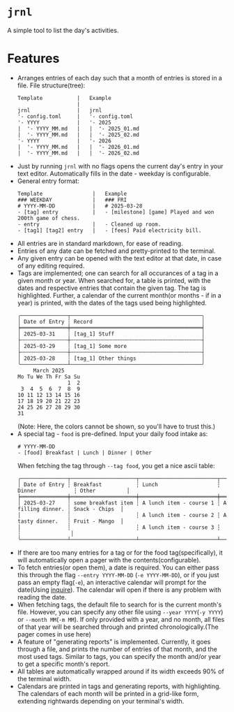 # `jrnl`
A simple tool to list the day's activities.

# Features
- Arranges entries of each day such that a month of entries is stored in a file. 
  File structure(tree):
  ```
  Template           |   Example
                     |
  jrnl               |   jrnl
  '- config.toml     |   '- config.toml
  '- YYYY            |   '- 2025
  |  '- YYYY_MM.md   |   |  '- 2025_01.md
  |  '- YYYY_MM.md   |   |  '- 2025_02.md
  '- YYYY            |   '- 2026
  |  '- YYYY_MM.md   |   |  '- 2026_01.md
  |  '- YYYY_MM.md   |   |  '- 2026_02.md
  ```
- Just by running `jrnl` with no flags opens the current day's entry in your text editor.
  Automatically fills in the date - weekday is configurable.
- General entry format:
  ```
  Template                |   Example
  ### WEEKDAY             |   ### FRI
  # YYYY-MM-DD            |   # 2025-03-28
  - [tag] entry           |   - [milestone] [game] Played and won 200th game of chess.
  - entry                 |   - Cleaned up room.
  - [tag1] [tag2] entry   |   - [fees] Paid electricity bill.
  ```
- All entries are in standard markdown, for ease of reading.
- Entries of any date can be fetched and pretty-printed to the terminal.
- Any given entry can be opened with the text editor at that date, in case of any editing required.
- Tags are implemented; one can search for all occurances of a tag in a given month or year.
  When searched for, a table is printed, with the dates and respective entries that contain
  the given tag. The tag is highlighted. Further, a calendar of the current month(or months - if in a year)
  is printed, with the dates of the tags used being highlighted.
  ```
  ╭───────────────┬──────────────────────────────────────────╮
  │ Date of Entry ┆ Record                                   │
  ╞═══════════════╪══════════════════════════════════════════╡
  │ 2025-03-31    ┆ [tag_1] Stuff                            │
  ├╌╌╌╌╌╌╌╌╌╌╌╌╌╌╌┼╌╌╌╌╌╌╌╌╌╌╌╌╌╌╌╌╌╌╌╌╌╌╌╌╌╌╌╌╌╌╌╌╌╌╌╌╌╌╌╌╌╌┤
  │ 2025-03-29    ┆ [tag_1] Some more                        │ 
  ├╌╌╌╌╌╌╌╌╌╌╌╌╌╌╌┼╌╌╌╌╌╌╌╌╌╌╌╌╌╌╌╌╌╌╌╌╌╌╌╌╌╌╌╌╌╌╌╌╌╌╌╌╌╌╌╌╌╌┤
  │ 2025-03-28    ┆ [tag_1] Other things                     │
  ╰───────────────┴──────────────────────────────────────────╯
       March 2025
  Mo Tu We Th Fr Sa Su
                  1  2
   3  4  5  6  7  8  9
  10 11 12 13 14 15 16
  17 18 19 20 21 22 23
  24 25 26 27 28 29 30
  31
  ```
  (Note: Here, the colors cannot be shown, so you'll have to trust this.)
- A special tag - `food` is pre-defined. Input your daily food intake as:
  ```
  # YYYY-MM-DD
  - [food] Breakfast | Lunch | Dinner | Other
  ```
  When fetching the tag through `--tag food`, you get a nice ascii table:
  ```
  ╭───────────────┬─────────────────────┬─────────────────────────┬───────────────────┬────────────────╮
  │ Date of Entry ┆ Breakfast           ┆ Lunch                   ┆ Dinner            ┆ Other          │
  ╞═══════════════╪═════════════════════╪═════════════════════════╪═══════════════════╪════════════════╡
  │ 2025-03-27    ┆ some breakfast item ┆ A lunch item - course 1 ┆ A filling dinner. ┆ Snack - Chips  │
  │               ┆                     ┆ A lunch item - course 2 ┆ A tasty dinner.   ┆ Fruit - Mango  │
  │               ┆                     ┆ A lunch item - course 3 ┆                   ┆                │
  ╰───────────────┴─────────────────────┴─────────────────────────┴───────────────────┴────────────────╯
  ```
- If there are too many entries for a tag or for the food tag(specifically), it will automatically open
  a pager with the contents(configurable). 
- To fetch entries(or open them), a date is required. You can either pass this through the flag `--entry YYYY-MM-DD`
  (`-e YYYY-MM-DD`), or if you just pass an empty flag(`-e`), an interactive calendar will prompt for the 
  date(Using [inquire](https://github.com/mikaelmello/inquire)). The calendar will open if there is any 
  problem with reading the date.
- When fetching tags, the default file to search for is the current month's file. However, you can specify any other 
  file using `--year YYYY`(`-y YYYY`) or `--month MM`(`-m MM`). If only provided with a year, and no month, all files
  of that year will be searched through and printed chronologically.(The pager comes in use here)
- A feature of "generating reports" is implemented. Currently, it goes through a file, and prints the number of entries
  of that month, and the most used tags. Similar to tags, you can specify the month and/or year to get a specific month's
  report.
- All tables are automatically wrapped around if its width exceeds 90% of the terminal width.
- Calendars are printed in tags and generating reports, with highlighting. 
  The calendars of each month will be printed in a grid-like form, extending rightwards depending
  on your terminal's width. 

